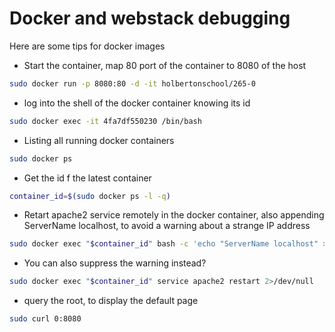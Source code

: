# Docker and webstack debugging

Here are some tips for docker images

+ Start the container, map 80 port of the container to 8080 of the host
```bash
sudo docker run -p 8080:80 -d -it holbertonschool/265-0
```

+ log into the shell of the docker container knowing its id
```bash
sudo docker exec -it 4fa7df550230 /bin/bash
```

+ Listing all running docker containers
```bash
sudo docker ps
```

+ Get the id f the latest container
```bash
container_id=$(sudo docker ps -l -q)
```
+ Retart apache2 service remotely in the docker container, also appending ServerName localhost, to avoid a warning about a strange IP address
```bash
sudo docker exec "$container_id" bash -c 'echo "ServerName localhost" >> /etc/apache2/apache2.conf && service apache2 start'
```

+ You can also suppress the warning instead?
```bash
sudo docker exec "$container_id" service apache2 restart 2>/dev/null
```

+ query the root, to display the default page
```bash
sudo curl 0:8080
```


